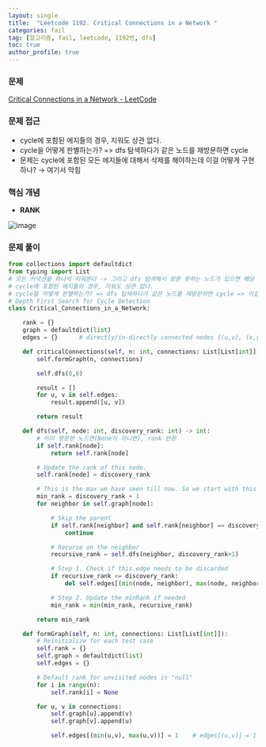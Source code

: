 ```yaml
---
layout: single
title:  "Leetcode 1192. Critical Connections in a Network "
categories: fail
tag: [알고리즘, fail, leetcode, 1192번, dfs]
toc: true
author_profile: true
---
```

### 문제

[Critical Connections in a Network - LeetCode](https://leetcode.com/problems/critical-connections-in-a-network/description/?envType=study-plan&id=algorithm-iii)

### 문제 접근

- cycle에 포함된 에지들의 경우, 지워도 상관 없다.
- cycle을 어떻게 판별하는가? => dfs 탐색하다가 같은 노드를 재방문하면 cycle
- 문제는 cycle에 포함된 모든 에지들에 대해서 삭제를 해야하는데 이걸 어떻게 구현하나? → 여기서 막힘

### 핵심 개념

- **RANK**

![image](https://user-images.githubusercontent.com/47748246/195236968-7bd8f898-9dda-4692-ad54-f10a7c0daf15.png)

### 문제 풀이

```python
from collections import defaultdict
from typing import List
# 모든 커넥션을 하나씩 지워본다 -> 그리고 dfs 탐색해서 방문 못하는 노드가 있으면 해당 connection을 정답에 추가한다.
# cycle에 포함된 에지들의 경우, 지워도 상관 없다.
# cycle을 어떻게 판별하는가? => dfs 탐색하다가 같은 노드를 재방문하면 cycle => 이걸 어디에 어떻게 저장하지?
# Depth First Search for Cycle Detection
class Critical_Connections_in_a_Network:

    rank = {}
    graph = defaultdict(list)
    edges = {}      # directly/in-directly connected nodes {(u,v), (x,y), ...}   -> 모든 에지들 (여기서 cycle에 포함된 에지들은 뺄 예정)

    def criticalConnections(self, n: int, connections: List[List[int]]) -> List[List[int]]:
        self.formGraph(n, connections)

        self.dfs(0,0)

        result = []
        for u, v in self.edges:
            result.append([u, v])

        return result

    def dfs(self, node: int, discovery_rank: int) -> int:
        # 이미 방문한 노드면(None이 아니면), rank 반환
        if self.rank[node]:
            return self.rank[node]

        # Update the rank of this node.
        self.rank[node] = discovery_rank

        # This is the max we have seen till now. So we start with this instead of INT_MAX or something
        min_rank = discovery_rank + 1
        for neighbor in self.graph[node]:

            # Skip the parent
            if self.rank[neighbor] and self.rank[neighbor] == discovery_rank - 1:
                continue

            # Recurse on the neighbor
            recursive_rank = self.dfs(neighbor, discovery_rank+1)

            # Step 1. Check if this edge needs to be discarded
            if recursive_rank <= discovery_rank:
                del self.edges[(min(node, neighbor), max(node, neighbor))]

            # Step 2. Update the minRank if needed
            min_rank = min(min_rank, recursive_rank)

        return min_rank

    def formGraph(self, n: int, connections: List[List[int]]):
        # Reinitialize for each test case
        self.rank = {}
        self.graph = defaultdict(list)
        self.edges = {}

        # Default rank for unvisited nodes is "null"
        for i in range(n):
            self.rank[i] = None

        for u, v in connections:
            self.graph[u].append(v)
            self.graph[v].append(u)

            self.edges[(min(u,v), max(u,v))] = 1    # edges[(u,v)] = 1 : u와 v는 직접적으로 연결됨
```
